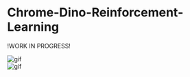 # Chrome-Dino-Reinforcement-Learning

!WORK IN PROGRESS!


![gif](https://raw.githubusercontent.com/ravi72munde/Chrome-Dino-Reinforcement-Learning/master/img_data/dino.gif)
<br/>
![gif](https://raw.githubusercontent.com/ravi72munde/Chrome-Dino-Reinforcement-Learning/master/img_data/conv_input.png)

